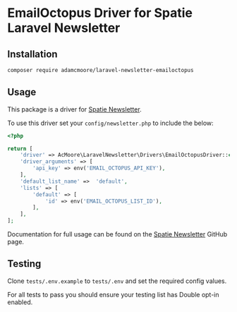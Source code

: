 # EmailOctopus Driver for Spatie Laravel Newsletter

## Installation

```bash
composer require adamcmoore/laravel-newsletter-emailoctopus
```

## Usage
This package is a driver for [Spatie Newsletter](https://github.com/spatie/laravel-newsletter).

To use this driver set your `config/newsletter.php` to include the below:
```php
<?php

return [
    'driver' => AcMoore\LaravelNewsletter\Drivers\EmailOctopusDriver::class,
    'driver_arguments' => [
        'api_key' => env('EMAIL_OCTOPUS_API_KEY'),
    ],
    'default_list_name' =>  'default',
    'lists' => [
        'default' => [
            'id' => env('EMAIL_OCTOPUS_LIST_ID'),
        ],
    ],
];
```

Documentation for full usage can be found on the [Spatie Newsletter](https://github.com/spatie/laravel-newsletter) GitHub page.


## Testing
Clone `tests/.env.example` to `tests/.env` and set the required config values.

For all tests to pass you should ensure your testing list has Double opt-in enabled.